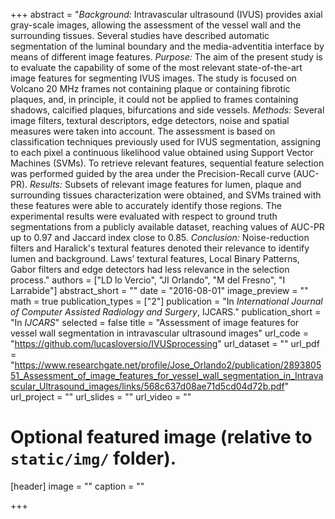 +++
abstract = "*Background:* Intravascular ultrasound (IVUS) provides axial gray-scale images, allowing the assessment of the vessel wall and the surrounding tissues. Several studies have described automatic segmentation of the luminal boundary and the media-adventitia interface by means of different image features. *Purpose:* The aim of the present study is to evaluate the capability of some of the most relevant state-of-the-art image features for segmenting IVUS images. The study is focused on Volcano 20 MHz frames not containing plaque or containing fibrotic plaques, and, in principle, it could not be applied to frames containing shadows, calcified plaques, bifurcations and side vessels. *Methods:* Several image filters, textural descriptors, edge detectors, noise and spatial measures were taken into account. The assessment is based on classification techniques previously used for IVUS segmentation, assigning to each pixel a continuous likelihood value obtained using Support Vector Machines (SVMs). To retrieve relevant features, sequential feature selection was performed guided by the area under the Precision-Recall curve (AUC-PR). *Results:* Subsets of relevant image features for lumen, plaque and surrounding tissues characterization were obtained, and SVMs trained with these features were able to accurately identify those regions. The experimental results were evaluated with respect to ground truth segmentations from a publicly available dataset, reaching values of AUC-PR up to 0.97 and Jaccard index close to 0.85. *Conclusion:* Noise-reduction filters and Haralick's textural features denoted their relevance to identify lumen and background. Laws’ textural features, Local Binary Patterns, Gabor filters and edge detectors had less relevance in the selection process."
authors = ["LD lo Vercio", "JI Orlando", "M del Fresno", "I Larrabide"]
abstract_short = ""
date = "2016-08-01"
image_preview = ""
math = true
publication_types = ["2"]
publication = "In *International Journal of Computer Assisted Radiology and Surgery*, IJCARS."
publication_short = "In *IJCARS*"
selected = false
title = "Assessment of image features for vessel wall segmentation in intravascular ultrasound images"
url_code = "https://github.com/lucasloversio/IVUSprocessing"
url_dataset = ""
url_pdf = "https://www.researchgate.net/profile/Jose_Orlando2/publication/289380551_Assessment_of_image_features_for_vessel_wall_segmentation_in_Intravascular_Ultrasound_images/links/568c637d08ae71d5cd04d72b.pdf"
url_project = ""
url_slides = ""
url_video = ""


# Optional featured image (relative to `static/img/` folder).
[header]
image = ""
caption = ""

+++
